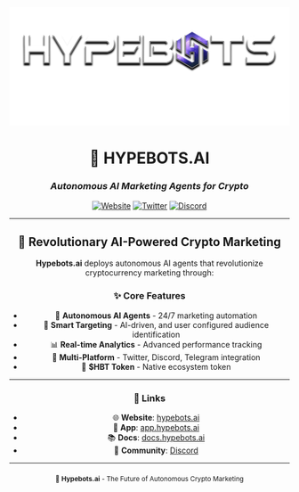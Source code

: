 <div align="center">

![Hypebots Logo](./assets/Hypebots-Logo.png)

# 🤖 **HYPEBOTS.AI**
### *Autonomous AI Marketing Agents for Crypto*

[![Website](https://img.shields.io/badge/Website-hypebots.ai-purple?style=for-the-badge)](https://hypebots.ai)
[![Twitter](https://img.shields.io/badge/Twitter-@hypebotsdotai-blue?style=for-the-badge&logo=twitter)](https://x.com/hypebotsdotai)
[![Discord](https://img.shields.io/badge/Discord-Join%20Community-7289da?style=for-the-badge&logo=discord)](https://discord.gg/hypebotsdotai)

---

## 🚀 **Revolutionary AI-Powered Crypto Marketing**

**Hypebots.ai** deploys autonomous AI agents that revolutionize cryptocurrency marketing through:

### ✨ **Core Features**
- 🤖 **Autonomous AI Agents** - 24/7 marketing automation
- 🎯 **Smart Targeting** - AI-driven, and user configured audience identification  
- 📊 **Real-time Analytics** - Advanced performance tracking
- 🔗 **Multi-Platform** - Twitter, Discord, Telegram integration
- 💎 **$HBT Token** - Native ecosystem token

<!--
---

## 📈 **Projects**

| Repository | Description | Tech Stack |
|------------|-------------|------------|
| [**hypebots-platform**](https://github.com/hypebotsdotai/hypebots-platform) | Main platform & dashboard | Next.js, TypeScript |
| [**hypebots-agents**](https://github.com/hypebotsdotai/hypebots-agents) | AI agent services | Python, FastAPI |
| [**hypebots-contracts**](https://github.com/hypebotsdotai/hypebots-contracts) | Smart contracts | Solidity |
-->
---
<!--## 🌟 **Get Started**

```bash
# Quick start with our platform
git clone https://github.com/hypebotsdotai/hypebots-platform
cd hypebots-platform
npm install
npm run dev
```-->

### 🔗 **Links**
- 🌐 **Website**: [hypebots.ai](https://hypebots.ai)
- 📱 **App**: [app.hypebots.ai](https://hypebots.ai/dashboard)
- 📚 **Docs**: [docs.hypebots.ai](https://docs.hypebots.ai)
- 💬 **Community**: [Discord](https://discord.gg/hypebotsdotai)

---

<sub>🤖 **Hypebots.ai** - The Future of Autonomous Crypto Marketing</sub>

</div>
